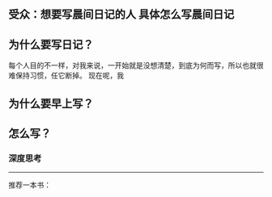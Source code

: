 受众：想要写晨间日记的人
具体怎么写晨间日记
---
## 为什么要写日记？
每个人目的不一样，对我来说，一开始就是没想清楚，到底为何而写，所以也就很难保持习惯，任它断掉。
现在呢，我
## 为什么要早上写？

## 怎么写？
### 深度思考

---
推荐一本书：

